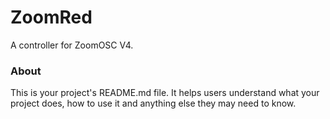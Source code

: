 ZoomRed
=======

A controller for ZoomOSC V4. 

### About

This is your project's README.md file. It helps users understand what your
project does, how to use it and anything else they may need to know.

